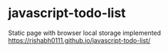 # javascript-todo-list
Static page with browser local storage implemented
https://rishabh0111.github.io/javascript-todo-list/

